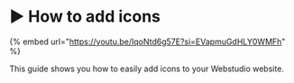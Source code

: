 # ▶ How to add icons



{% embed url="https://youtu.be/IqoNtd6g57E?si=EVapmuGdHLY0WMFh" %}

This guide shows you how to easily add icons to your Webstudio website.&#x20;

